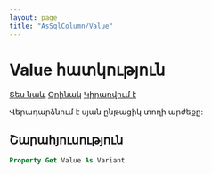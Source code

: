 ```yaml
---
layout: page
title: "AsSqlColumn/Value"
---
```



# Value հատկություն

[Տես նաև](../AsSqlColumn.md) [Օրինակ](../../Examples/AsSqlColumn.md) [Կիրառվում է](../AsSqlColumn.md)

Վերադարձնում է սյան ընթացիկ տողի արժեքը:

## Շարահյուսություն

``` vb
Property Get Value As Variant
```